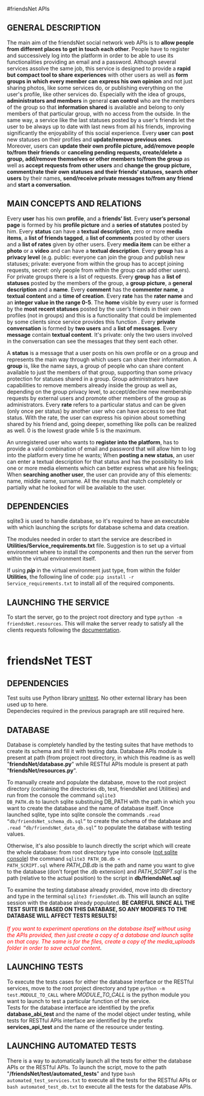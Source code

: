 #friendsNet APIs

## GENERAL DESCRIPTION

The main aim of the friendsNet social network web APIs is to <strong>allow people from different places to get in touch each other</strong>. People have to register and successively log into the platform in order to be able to use its functionalities providing an email and a password.
Although several services assolve the same job, this service is designed to provide a <strong>rapid but compact tool to share experiences</strong> with other users as well as <strong>form groups in which every member can express his own opinion</strong> and not just sharing photos, like some services do, or publishing everything on the user's profile, like other services do. Especially with the idea of groups, <strong>administrators and members</strong> in general <strong>can control</strong> who are the members of the group so that <strong>information shared</strong> is available and belong to only members of that particular group, with no access from the outside.
In the same way, a service like the last statuses posted by a user's friends let the user to be always up to date with last news from all his friends, improving significantly the enjoyability of this social experience.
Every <strong>user</strong> can <strong>post</strong> new statuses on their profiles and <strong>update/remove previous ones</strong>. Moreover, users can <strong>update their own profile picture, add/remove people to/from their friends</strong> or <strong>canceling pending requests, create/delete a group, add/remove themselves or other members to/from the group</strong> as well as <strong>accept requests from other users</strong> and <strong>change the group picture, comment/rate their own statuses and their friends&lsquo; statuses, search other users</strong> by their names, <strong>send/receive private messages to/from any friend</strong> and <strong>start a conversation</strong>.

## MAIN CONCEPTS AND RELATIONS

Every <strong>user</strong> has his own <strong>profile</strong>, and a <strong>friends&lsquo; list</strong>.
Every <strong>user&lsquo;s personal page</strong> is formed by his <strong>profile picture</strong> and a <strong>series of statutes</strong> posted by him.
Every <strong>status</strong> can have a <strong>textual description</strong>, zero or more <strong>media items</strong>, a <strong>list of friends tagged</strong>, a <strong>list of comments</strong> posted by other users and a <strong>list of rates</strong> given by other users.
Every <strong>media item</strong> can be either a <strong>photo</strong> or a <strong>video</strong> and can have a <strong>textual description</strong>.
Every <strong>group</strong> has a <strong>privacy level</strong> (e.g. public: everyone can join the group and publish new statuses; private: everyone from within the group has to accept joining requests, secret: only people from within the group can add other users). For private groups there is a list of requests.
Every <strong>group</strong> has a <strong>list of statuses</strong> posted by the members of the group, a <strong>group picture</strong>, a <strong>general description</strong> and a <strong>name</strong>.
Every <strong>comment</strong> has the <strong>commenter name</strong>, a <strong>textual content</strong> and a <strong>time of creation</strong>.
Every <strong>rate</strong> has the <strong>rater name</strong> and an <strong>integer value in the range 0-5</strong>.
The <strong>home</strong> visible by every user is formed by the <strong>most recent statuses</strong> posted by the user’s friends in their own profiles (not in groups) and this is a functionality that could be implemented by some clients since service provides this function .
Every <strong>private conversation</strong> is formed by <strong>two users</strong> and a <strong>list of messages</strong>.
Every <strong>message</strong> contain <strong>textual content</strong>. It's private: only the two users involved in the conversation can see the messages that they sent each other.

A <strong>status</strong> is a message that a user posts on his own profile or on a group and represents the main way through which users can share their information.
A <strong>group</strong> is, like the name says, a group of people who can share content available to just the members of that group, supporting than some privacy protection for statuses shared in a group. Group administrators have capabilities to remove members already inside the group as well as, depending on the group privacy level, to accept/decline new membership requests by external users and promote other members of the group as administrators.
Every <strong>rate</strong> refers to a particular status and can be given (only once per status) by another user who can have access to see that status. With the rate, the user can express his opinion about something shared by his friend and, going deeper, something like polls can be realized as well. 0 is the lowest grade while 5 is the maximum.

An unregistered user who wants to <strong>register into the platform</strong>, has to provide a valid combination of email and password that will allow him to log into the platform every time he wants;
When <strong>posting a new status</strong>, an user can enter a textual description for that status and has the possibility to link one or more media elements which can better express what are his feelings;
When <strong>searching another user</strong>, the user can provide any of this elements: name, middle name, surname. All the results that match completely or partially what he looked for will be available to the user.

## DEPENDENCIES

sqlite3 is used to handle database, so it's required to have an executable with which launching the scripts for database schema and data creation.

The modules needed in order to start the service are described in <strong>Utilities/Service_requirements.txt</strong> file. Suggestion is to set up a virtual environment where to install the components and then run the server from within the virtual environment itself.

If using <i><strong>pip</strong></i> in the virtual environment just type, from within the folder <strong>Utilities</strong>, the following line of code: <code>pip install -r Service_requirements.txt</code> to install all of the required components.

## LAUNCHING THE SERVICE

To start the server, go to the project root directory and type <code>python -m friendsNet.resources</code>. This will make the server ready to satisfy all the clients requests following the <a href = http://docs.friendsnetapis.apiary.io>documentation</a>.<br><br>

# friendsNet TEST

## DEPENDENCIES
Test suits use Python library <a href = "https://docs.python.org/2/library/unittest.html">unittest</a>. No other external library has been used up to here.<br>
Dependecies required in the previous paragraph are still required here.

## DATABASE
Database is completely handled by the testing suites that have methods to create its schema and fill it with testing data.
Database APIs module is present at path (from project root directory, in which this readme is as well) "<strong>friendsNet/database.py</strong>" while RESTful APIs module is present at path "<strong>friendsNet/resources.py</strong>".

To manually create and populate the database, move to the root project directory (containing the directories db, test, friendsNet and Utilities) and run from the console the command <code>sqlite3 DB_PATH.db</code> to launch sqlite substituing DB_PATH with the path in which you want to create the database and the name of database itself.
Once launched sqlite, type into sqlite console the commands <code>.read &ldquo;db/friendsNet_schema_db.sql&rdquo;</code> to create the schema of the database and <code>.read &ldquo;db/friendsNet_data_db.sql&rdquo;</code> to populate the database with testing values.

Otherwise, it's also possible to launch directly the script which will create the whole database: from root directory type into console (<u>not sqlite console</u>) the command <code>sqlite3 PATH_DB.db < PATH_SCRIPT.sql</code> where <i>PATH_DB.db</i> is the path and name you want to give to the database (don't forget the .db extension) and <i>PATH_SCRIPT.sql</i> is the path (relative to the actual position) to the script in <strong>db/friendsNet.sql</strong>

To examine the testing database already provided, move into db directory and type in the terminal <code>sqlite3 friendsNet.db</code>. This will launch an sqlite session with the database already populated. <strong>BE CAREFUL SINCE ALL THE TEST SUITE IS BASED ON THIS DATABASE, SO ANY MODIFIES TO THE DATABASE WILL AFFECT TESTS RESULTS!</strong><br><br>
<i style= "color : red">If you want to experiment operations on the database itself without using the APIs provided, then just create a copy of a database and launch sqlite on that copy. The same is for the files, create a copy of the media_uploads folder in order to save actual content</i>.

## LAUNCHING TESTS
To execute the tests cases for either the database interface or the RESTful services, move to the root project directory and type <code>python -m test.MODULE_TO_CALL</code> where <i>MODULE_TO_CALL</i> is the python module you want to launch to test a particular function of the service.<br>
Tests for the database interface are identified by the prefix <strong>database_abi_test</strong> and the name of the model object under testing, while tests for RESTful APIs interface are identified by the prefix <strong>services_api_test</strong> and the name of the resource under testing.

## LAUNCHING AUTOMATED TESTS
There is a way to automatically launch all the tests for either the database APIs or the RESTful APIs. To launch the script, move to the path "<strong>/friendsNet/test/automated_tests</strong>" and type <code>bash automated_test_services.txt</code> to execute all the tests for the RESTful APIs or <code>bash automated_test_db.txt</code> to execute all the tests for the database APIs.